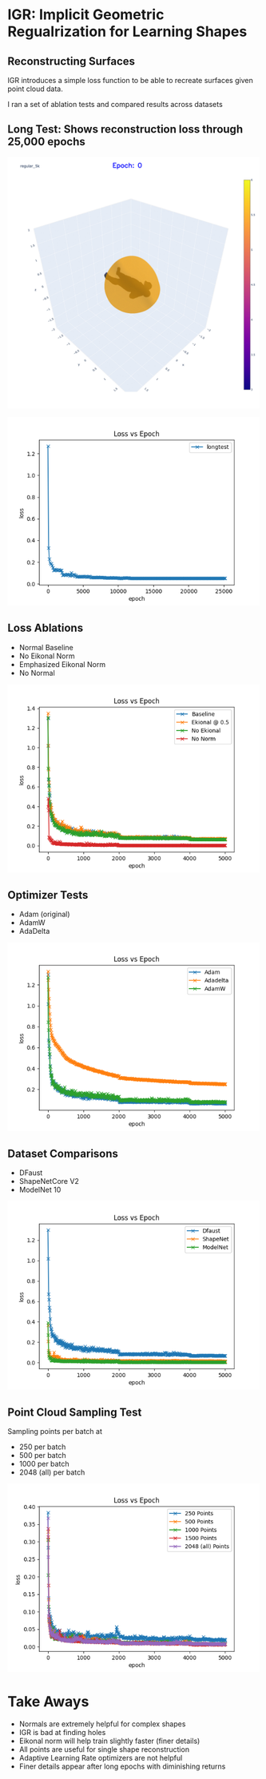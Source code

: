 # IGR: Implicit Geometric Regualrization for Learning Shapes

Reconstructing Surfaces
-

IGR introduces a simple loss function to be able to recreate surfaces
given point cloud data.

I ran a set of ablation tests and compared results across datasets

## Long Test: Shows reconstruction loss through 25,000 epochs
    


![LongTest](./visuals/long_test_gif.gif)

![LongTestPlot](./visuals/IGR_LongTest.png)

## Loss Ablations

- Normal Baseline
- No Eikonal Norm
- Emphasized Eikonal Norm
- No Normal 

![Loss Ablation Plot](./visuals/IGR_Loss_Ablations.png)

## Optimizer Tests

- Adam (original)
- AdamW 
- AdaDelta 

![Optimzer Plots](./visuals/IGR_Optimizers_Test.png)

## Dataset Comparisons

- DFaust 
- ShapeNetCore V2
- ModelNet 10

![Dataset Comparison Plot](./visuals/IGR_Dataset_Comparison.png)

## Point Cloud Sampling Test

Sampling points per batch at 
- 250 per batch
- 500 per batch
- 1000 per batch
- 2048 (all) per batch

![Point Cloud Sampling](./visuals/IGR_SN_Point_Sampling.png)


# Take Aways

- Normals are extremely helpful for complex shapes
- IGR is bad at finding holes
- Eikonal norm will help train slightly faster (finer details)
- All points are useful for single shape reconstruction
- Adaptive Learning Rate optimizers are not helpful
- Finer details appear after long epochs with diminishing returns